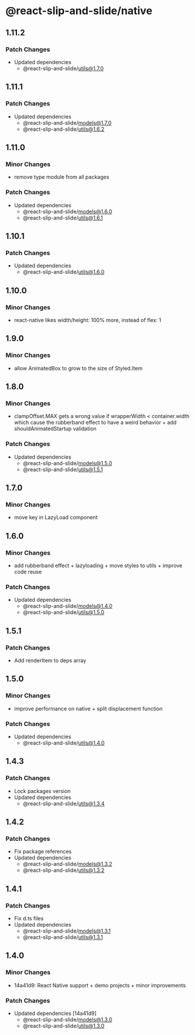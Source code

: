 # @react-slip-and-slide/native

## 1.11.2

### Patch Changes

- Updated dependencies
  - @react-slip-and-slide/utils@1.7.0

## 1.11.1

### Patch Changes

- Updated dependencies
  - @react-slip-and-slide/models@1.7.0
  - @react-slip-and-slide/utils@1.6.2

## 1.11.0

### Minor Changes

- remove type module from all packages

### Patch Changes

- Updated dependencies
  - @react-slip-and-slide/models@1.6.0
  - @react-slip-and-slide/utils@1.6.1

## 1.10.1

### Patch Changes

- Updated dependencies
  - @react-slip-and-slide/utils@1.6.0

## 1.10.0

### Minor Changes

- react-native likes width/height: 100% more, instead of flex: 1

## 1.9.0

### Minor Changes

- allow AnimatedBox to grow to the size of Styled.Item

## 1.8.0

### Minor Changes

- clampOffset.MAX gets a wrong value if wrapperWidth < container.width which cause the rubberband effect to have a weird behavior + add shouldAnimatedStartup validation

### Patch Changes

- Updated dependencies
  - @react-slip-and-slide/models@1.5.0
  - @react-slip-and-slide/utils@1.5.1

## 1.7.0

### Minor Changes

- move key in LazyLoad component

## 1.6.0

### Minor Changes

- add rubberband effect + lazyloading + move styles to utils + improve code reuse

### Patch Changes

- Updated dependencies
  - @react-slip-and-slide/models@1.4.0
  - @react-slip-and-slide/utils@1.5.0

## 1.5.1

### Patch Changes

- Add renderItem to deps array

## 1.5.0

### Minor Changes

- improve performance on native + split displacement function

### Patch Changes

- Updated dependencies
  - @react-slip-and-slide/utils@1.4.0

## 1.4.3

### Patch Changes

- Lock packages version
- Updated dependencies
  - @react-slip-and-slide/utils@1.3.4

## 1.4.2

### Patch Changes

- Fix package references
- Updated dependencies
  - @react-slip-and-slide/models@1.3.2
  - @react-slip-and-slide/utils@1.3.2

## 1.4.1

### Patch Changes

- Fix d.ts files
- Updated dependencies
  - @react-slip-and-slide/models@1.3.1
  - @react-slip-and-slide/utils@1.3.1

## 1.4.0

### Minor Changes

- 14a41d9: React Native support + demo projects + minor improvements

### Patch Changes

- Updated dependencies [14a41d9]
  - @react-slip-and-slide/models@1.3.0
  - @react-slip-and-slide/utils@1.3.0
